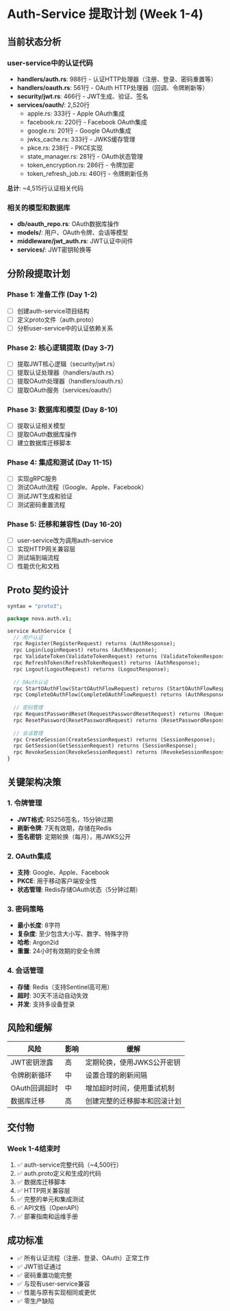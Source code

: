 # Auth-Service 提取计划 (Week 1-4)

## 当前状态分析

### user-service中的认证代码
- **handlers/auth.rs**: 988行 - 认证HTTP处理器（注册、登录、密码重置等）
- **handlers/oauth.rs**: 561行 - OAuth HTTP处理器（回调、令牌刷新等）
- **security/jwt.rs**: 466行 - JWT生成、验证、签名
- **services/oauth/**: 2,520行
  - apple.rs: 333行 - Apple OAuth集成
  - facebook.rs: 220行 - Facebook OAuth集成
  - google.rs: 201行 - Google OAuth集成
  - jwks_cache.rs: 333行 - JWKS缓存管理
  - pkce.rs: 238行 - PKCE实现
  - state_manager.rs: 281行 - OAuth状态管理
  - token_encryption.rs: 286行 - 令牌加密
  - token_refresh_job.rs: 460行 - 令牌刷新任务

**总计**: ~4,515行认证相关代码

### 相关的模型和数据库
- **db/oauth_repo.rs**: OAuth数据库操作
- **models/**: 用户、OAuth令牌、会话等模型
- **middleware/jwt_auth.rs**: JWT认证中间件
- **services/**: JWT密钥轮换等

## 分阶段提取计划

### Phase 1: 准备工作 (Day 1-2)
- [ ] 创建auth-service项目结构
- [ ] 定义proto文件（auth.proto）
- [ ] 分析user-service中的认证依赖关系

### Phase 2: 核心逻辑提取 (Day 3-7)
- [ ] 提取JWT核心逻辑（security/jwt.rs）
- [ ] 提取认证处理器（handlers/auth.rs）
- [ ] 提取OAuth处理器（handlers/oauth.rs）
- [ ] 提取OAuth服务（services/oauth/）

### Phase 3: 数据库和模型 (Day 8-10)
- [ ] 提取认证相关模型
- [ ] 提取OAuth数据库操作
- [ ] 建立数据库迁移脚本

### Phase 4: 集成和测试 (Day 11-15)
- [ ] 实现gRPC服务
- [ ] 测试OAuth流程（Google、Apple、Facebook）
- [ ] 测试JWT生成和验证
- [ ] 测试密码重置流程

### Phase 5: 迁移和兼容性 (Day 16-20)
- [ ] user-service改为调用auth-service
- [ ] 实现HTTP网关兼容层
- [ ] 测试端到端流程
- [ ] 性能优化和文档

## Proto 契约设计

```protobuf
syntax = "proto3";

package nova.auth.v1;

service AuthService {
  // 用户认证
  rpc Register(RegisterRequest) returns (AuthResponse);
  rpc Login(LoginRequest) returns (AuthResponse);
  rpc ValidateToken(ValidateTokenRequest) returns (ValidateTokenResponse);
  rpc RefreshToken(RefreshTokenRequest) returns (AuthResponse);
  rpc Logout(LogoutRequest) returns (LogoutResponse);
  
  // OAuth认证
  rpc StartOAuthFlow(StartOAuthFlowRequest) returns (StartOAuthFlowResponse);
  rpc CompleteOAuthFlow(CompleteOAuthFlowRequest) returns (AuthResponse);
  
  // 密码管理
  rpc RequestPasswordReset(RequestPasswordResetRequest) returns (RequestPasswordResetResponse);
  rpc ResetPassword(ResetPasswordRequest) returns (ResetPasswordResponse);
  
  // 会话管理
  rpc CreateSession(CreateSessionRequest) returns (SessionResponse);
  rpc GetSession(GetSessionRequest) returns (SessionResponse);
  rpc RevokeSession(RevokeSessionRequest) returns (RevokeSessionResponse);
}
```

## 关键架构决策

### 1. 令牌管理
- **JWT格式**: RS256签名，15分钟过期
- **刷新令牌**: 7天有效期，存储在Redis
- **签名密钥**: 定期轮换（每月），用JWKS公开

### 2. OAuth集成
- **支持**: Google、Apple、Facebook
- **PKCE**: 用于移动客户端安全性
- **状态管理**: Redis存储OAuth状态（5分钟过期）

### 3. 密码策略
- **最小长度**: 8字符
- **复杂度**: 至少包含大小写、数字、特殊字符
- **哈希**: Argon2id
- **重置**: 24小时有效期的安全令牌

### 4. 会话管理
- **存储**: Redis（支持Sentinel高可用）
- **超时**: 30天不活动自动失效
- **并发**: 支持多设备登录

## 风险和缓解

| 风险 | 影响 | 缓解 |
|-----|------|------|
| JWT密钥泄露 | 高 | 定期轮换，使用JWKS公开密钥 |
| 令牌刷新循环 | 中 | 设置合理的刷新间隔 |
| OAuth回调超时 | 中 | 增加超时时间，使用重试机制 |
| 数据库迁移 | 高 | 创建完整的迁移脚本和回滚计划 |

## 交付物

### Week 1-4结束时
1. ✅ auth-service完整代码（~4,500行）
2. ✅ auth.proto定义和生成的代码
3. ✅ 数据库迁移脚本
4. ✅ HTTP网关兼容层
5. ✅ 完整的单元和集成测试
6. ✅ API文档（OpenAPI）
7. ✅ 部署指南和运维手册

## 成功标准
- ✅ 所有认证流程（注册、登录、OAuth）正常工作
- ✅ JWT验证通过
- ✅ 密码重置功能完整
- ✅ 与现有user-service兼容
- ✅ 性能与原有实现相同或更优
- ✅ 零生产缺陷
